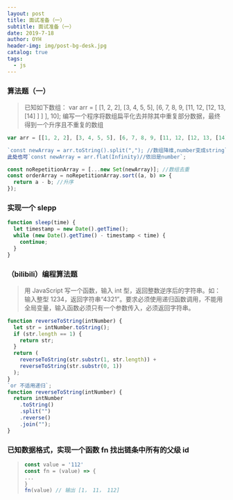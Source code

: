 ```yaml
---
layout: post
title: 面试准备（一）
subtitle: 面试准备（一）
date: 2019-7-18
author: OYH
header-img: img/post-bg-desk.jpg
catalog: true
tags:
  - js
---
```


### 算法题（一）

> 已知如下数组：
> var arr = [ [1, 2, 2], [3, 4, 5, 5], [6, 7, 8, 9, [11, 12, [12, 13, [14] ] ] ], 10];
> 编写一个程序将数组扁平化去并除其中重复部分数据，最终得到一个升序且不重复的数组

```js
var arr = [[1, 2, 2], [3, 4, 5, 5], [6, 7, 8, 9, [11, 12, [12, 13, [14]]]], 10];

`const newArray = arr.toString().split(","); //数组降维,number变成string`;
此处也可`const newArray = arr.flat(Infinity)//依旧是number`;

const noRepetitionArray = [...new Set(newArray)]; //数组去重
const orderArray = noRepetitionArray.sort((a, b) => {
  return a - b; //升序
});
```

### 实现一个 slepp

```js
function sleep(time) {
  let timestamp = new Date().getTime();
  while (new Date().getTime() - timestamp < time) {
    continue;
  }
}
```

### （bilibili）编程算法题

> 用 JavaScript 写一个函数，输入 int 型，返回整数逆序后的字符串。如：输入整型 1234，返回字符串“4321”。要求必须使用递归函数调用，不能用全局变量，输入函数必须只有一个参数传入，必须返回字符串。

```js
function reverseToString(intNumber) {
  let str = intNumber.toString();
  if (str.length == 1) {
    return str;
  }
  return (
    reverseToString(str.substr(1, str.length)) +
    reverseToString(str.substr(0, 1))
  );
}
`or 不适用递归`;
function reverseToString(intNumber) {
  return intNumber
    .toString()
    .split("")
    .reverse()
    .join("");
}
```

### 已知数据格式，实现一个函数 fn 找出链条中所有的父级 id

> ``` js  
> const value = '112'
> const fn = (value) => {
> ...
> }
> fn(value) // 输出 [1， 11， 112]
> ```

```

```
